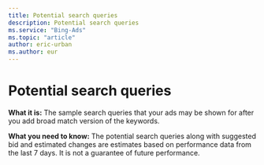 ```yaml
---
title: Potential search queries
description: Potential search queries
ms.service: "Bing-Ads"
ms.topic: "article"
author: eric-urban
ms.author: eur
---
```


# Potential search queries

**What it is:**     The sample search queries that your ads may be shown for after you add broad match version of the keywords.

**What you need to know:**     The potential search queries along with suggested bid and estimated changes are estimates based on performance data from the last 7 days. It is not a guarantee of future performance.


